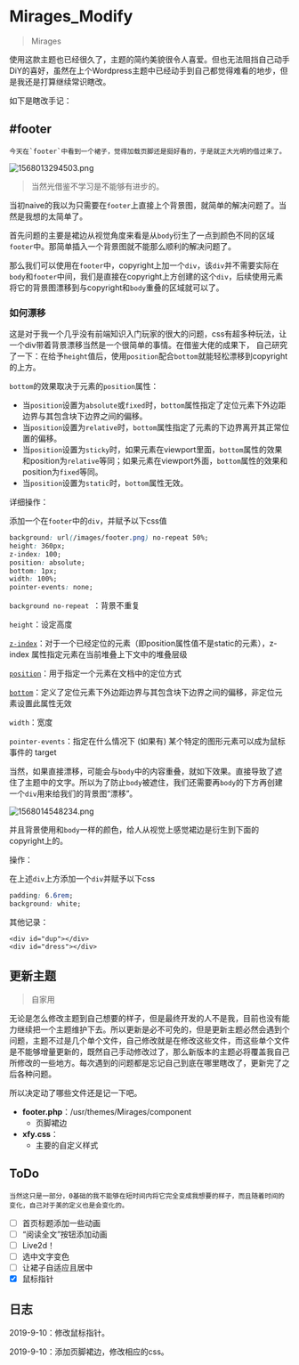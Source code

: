 # Mirages_Modify
> Mirages

使用这款主题也已经很久了，主题的简约美貌很令人喜爱。但也无法阻挡自己动手DiY的喜好，虽然在上个Wordpress主题中已经动手到自己都觉得难看的地步，但是我还是打算继续常识瞎改。

如下是瞎改手记：

## #footer

	今天在`footer`中看到一个裙子，觉得加载页脚还是挺好看的，于是就正大光明的借过来了。

![1568013294503.png][1]

> 当然光借鉴不学习是不能够有进步的。

当初naive的我以为只需要在`footer`上直接上个背景图，就简单的解决问题了。当然是我想的太简单了。

首先问题的主要是裙边从视觉角度来看是从`body`衍生了一点到颜色不同的区域`footer`中。那简单插入一个背景图就不能那么顺利的解决问题了。

那么我们可以使用在`footer`中，copyright上加一个`div`，该`div`并不需要实际在`body`和`footer`中间，我们是直接在copyright上方创建的这个`div`，后续使用元素将它的背景图漂移到与copyright和`body`重叠的区域就可以了。

### 如何漂移

这是对于我一个几乎没有前端知识入门玩家的很大的问题，css有超多种玩法，让一个div带着背景漂移当然是一个很简单的事情。在借鉴大佬的成果下， 自己研究了一下：在给予`height`值后，使用`position`配合`bottom`就能轻松漂移到copyright的上方。

`bottom`的效果取决于元素的`position`属性：

- 当`position`设置为`absolute`或`fixed`时，`bottom`属性指定了定位元素下外边距边界与其包含块下边界之间的偏移。
- 当`position`设置为`relative`时，`bottom`属性指定了元素的下边界离开其正常位置的偏移。
- 当`position`设置为`sticky`时，如果元素在viewport里面，`bottom`属性的效果和position为`relative`等同；如果元素在viewport外面，`bottom`属性的效果和position为`fixed`等同。
- 当`position`设置为`static`时，`bottom`属性无效。

详细操作：

添加一个在`footer`中的`div`，并赋予以下css值

```css
background: url(/images/footer.png) no-repeat 50%;
height: 360px;
z-index: 100;
position: absolute;
bottom: 1px;
width: 100%;
pointer-events: none;
```

`background no-repeat `：背景不重复

`height`：设定高度

[`z-index`](https://developer.mozilla.org/zh-CN/docs/Web/CSS/z-index)：对于一个已经定位的元素（即position属性值不是static的元素），z-index 属性指定元素在当前堆叠上下文中的堆叠层级

[`position`](https://developer.mozilla.org/zh-CN/docs/Web/CSS/position)：用于指定一个元素在文档中的定位方式

[`bottom`](https://developer.mozilla.org/zh-CN/docs/Web/CSS/bottom)：定义了定位元素下外边距边界与其包含块下边界之间的偏移，非定位元素设置此属性无效

`width`：宽度

`pointer-events`：指定在什么情况下 (如果有) 某个特定的图形元素可以成为鼠标事件的 target

当然，如果直接漂移，可能会与`body`中的内容重叠，就如下效果。直接导致了遮住了主题中的文字。所以为了防止`body`被遮住，我们还需要再`body`的下方再创建一个`div`用来给我们的背景图“漂移”。

![1568014548234.png][2]

并且背景使用和`body`一样的颜色，给人从视觉上感觉裙边是衍生到下面的copyright上的。

操作：

在上述`div`上方添加一个`div`并赋予以下css

```css
padding: 6.6rem;
background: white;
```

其他记录：

```
<div id="dup"></div>
<div id="dress"></div>
```

## 更新主题

> 自家用

无论是怎么修改主题到自己想要的样子，但是最终开发的人不是我，目前也没有能力继续把一个主题维护下去。所以更新是必不可免的，但是更新主题必然会遇到个问题，主题不过是几个单个文件，自己修改就是在修改这些文件，而这些单个文件是不能够增量更新的，既然自己手动修改过了，那么新版本的主题必将覆盖我自己所修改的一些地方。每次遇到的问题都是忘记自己到底在哪里瞎改了，更新完了之后各种问题。

所以决定动了哪些文件还是记一下吧。

- **footer.php**：/usr/themes/Mirages/component
  - 页脚裙边
- **xfy.css**：
  - 主要的自定义样式

## ToDo

	当然这只是一部分，0基础的我不能够在短时间内将它完全变成我想要的样子，而且随着时间的变化，自己对于美的定义也是会变化的。

- [ ] 首页标题添加一些动画
- [ ] “阅读全文”按钮添加动画
- [ ] Live2d！
- [ ] 选中文字变色
- [ ] 让裙子自适应且居中
- [x] 鼠标指针

## 日志

2019-9-10：修改鼠标指针。

2019-9-10：添加页脚裙边，修改相应的css。

[1]: https://cdn.defectink.com/usr/uploads/2019/09/10/1568013294503.png-shuiyin
[2]: https://cdn.defectink.com/usr/uploads/2019/09/10/1568014548234.png-shuiyin